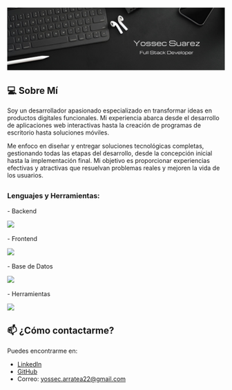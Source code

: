![Banner de Yossec](https://github.com/YossecSA/YossecSA/blob/main/assets/images/perfil/banner.png)
## 💻 Sobre Mí
Soy un desarrollador apasionado especializado en transformar ideas en productos digitales funcionales. Mi experiencia abarca desde el desarrollo de aplicaciones web interactivas hasta la creación de programas de escritorio hasta soluciones móviles.

Me enfoco en diseñar y entregar soluciones tecnológicas completas, gestionando todas las etapas del desarrollo, desde la concepción inicial hasta la implementación final. Mi objetivo es proporcionar experiencias efectivas y atractivas que resuelvan problemas reales y mejoren la vida de los usuarios.
##
<h3 align="left">Lenguajes y Herramientas:</h3>
- Backend
<p align="left">
  <a href="https://skillicons.dev">
    <img src="https://skillicons.dev/icons?i=php,nodejs,express,nestjs" />
  </a>
</p>
- Frontend
<p align="left">
  <a href="https://skillicons.dev">
    <img src="https://skillicons.dev/icons?i=ts,js,react,nextjs,tailwind" />
  </a>
</p>
- Base de Datos
<p align="left">
  <a href="https://skillicons.dev">
    <img src="https://skillicons.dev/icons?i=mongodb,mysql" />
  </a>
</p>
- Herramientas
<p align="left">
  <a href="https://skillicons.dev">
    <img src="https://skillicons.dev/icons?i=git,github,figma,vscode,visualstudio,postman" />
  </a>
</p>

## 📫 ¿Cómo contactarme?
Puedes encontrarme en:
- [LinkedIn](https://www.linkedin.com/in/yossec-yosefer-suarez-arratea)
- [GitHub](https://github.com/YossecSA)
- Correo: [yossec.arratea22@gmail.com](mailto:yossec.arratea22@gmail.com)
<br/>
